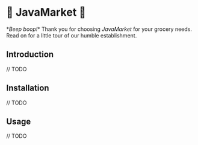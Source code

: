 :convenience_store: JavaMarket :shopping_cart:
=================================================

\*_Beep boop!_\* Thank you for choosing _JavaMarket_ for your grocery needs. Read on for a little tour of our humble
establishment.



Introduction
------------

// TODO
<!-- 
The [Introduction](#introduction) section &ndash; which you are presently reading &ndash; should provide background for your software project, a brief explanation of what the project is about, and optionally, pointers to resources that can help orient readers.  (Some README recommendations go straight to installation instructions as the first section, but in my opinion, introductions are important for readers who are not familiar with your technical area.)  Ideally, this section should be short.
-->



Installation
------------

// TODO
<!--
Begin this section by mentioning any prerequisites that may be important for users to have before they can use your software.  Examples include hardware and operating system requirements.

Next, provide step-by-step instructions for installing the software, preferably with command examples that can be copy-pasted by readers into their software environments. For example:

```bash
a command-line command here
```

Sometimes, subsections may be needed for different operating systems or particularly complicated installations.
-->



Usage
-----

// TODO
<!-- 
explain more about how to run the software, what kind of output or behavior to expect, and so on.
-->
